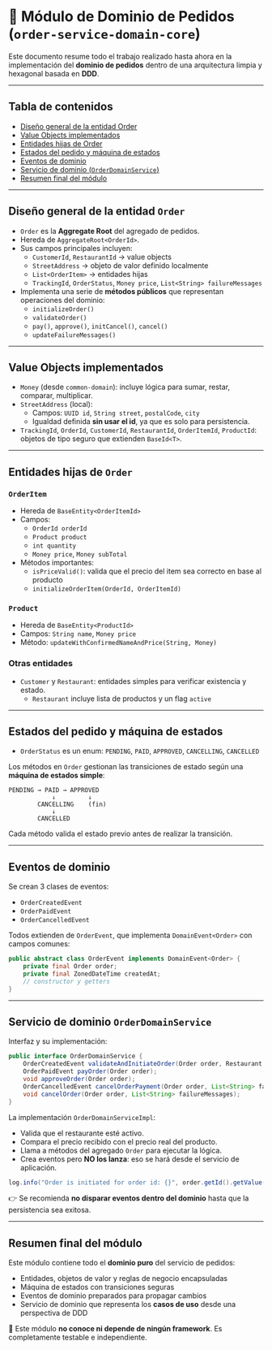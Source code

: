 # 🧱 Módulo de Dominio de Pedidos (`order-service-domain-core`)

Este documento resume todo el trabajo realizado hasta ahora en la implementación del **dominio de pedidos** dentro de una arquitectura limpia y hexagonal basada en **DDD**.

---

## Tabla de contenidos

- [Diseño general de la entidad Order](#diseño-general-de-la-entidad-order)
- [Value Objects implementados](#value-objects-implementados)
- [Entidades hijas de Order](#entidades-hijas-de-order)
- [Estados del pedido y máquina de estados](#estados-del-pedido-y-máquina-de-estados)
- [Eventos de dominio](#eventos-de-dominio)
- [Servicio de dominio (`OrderDomainService`)](#servicio-de-dominio-orderdomainservice)
- [Resumen final del módulo](#resumen-final-del-módulo)

---

## Diseño general de la entidad `Order`

- `Order` es la **Aggregate Root** del agregado de pedidos.
- Hereda de `AggregateRoot<OrderId>`.
- Sus campos principales incluyen:
    - `CustomerId`, `RestaurantId` → value objects
    - `StreetAddress` → objeto de valor definido localmente
    - `List<OrderItem>` → entidades hijas
    - `TrackingId`, `OrderStatus`, `Money price`, `List<String> failureMessages`
- Implementa una serie de **métodos públicos** que representan operaciones del dominio:
    - `initializeOrder()`
    - `validateOrder()`
    - `pay()`, `approve()`, `initCancel()`, `cancel()`
    - `updateFailureMessages()`

---

## Value Objects implementados

- `Money` (desde `common-domain`): incluye lógica para sumar, restar, comparar, multiplicar.
- `StreetAddress` (local):
    - Campos: `UUID id`, `String street`, `postalCode`, `city`
    - Igualdad definida **sin usar el id**, ya que es solo para persistencia.
- `TrackingId`, `OrderId`, `CustomerId`, `RestaurantId`, `OrderItemId`, `ProductId`: objetos de tipo seguro que extienden `BaseId<T>`.

---

## Entidades hijas de `Order`

### `OrderItem`

- Hereda de `BaseEntity<OrderItemId>`
- Campos:
    - `OrderId orderId`
    - `Product product`
    - `int quantity`
    - `Money price`, `Money subTotal`
- Métodos importantes:
    - `isPriceValid()`: valida que el precio del item sea correcto en base al producto
    - `initializeOrderItem(OrderId, OrderItemId)`

### `Product`

- Hereda de `BaseEntity<ProductId>`
- Campos: `String name`, `Money price`
- Método: `updateWithConfirmedNameAndPrice(String, Money)`

### Otras entidades

- `Customer` y `Restaurant`: entidades simples para verificar existencia y estado.
    - `Restaurant` incluye lista de productos y un flag `active`

---

## Estados del pedido y máquina de estados

- `OrderStatus` es un enum: `PENDING`, `PAID`, `APPROVED`, `CANCELLING`, `CANCELLED`

Los métodos en `Order` gestionan las transiciones de estado según una **máquina de estados simple**:

```text
PENDING → PAID → APPROVED
            ↓         ↓
        CANCELLING    (fin)
            ↓
        CANCELLED
```

Cada método valida el estado previo antes de realizar la transición.

---

## Eventos de dominio

Se crean 3 clases de eventos:

- `OrderCreatedEvent`
- `OrderPaidEvent`
- `OrderCancelledEvent`

Todos extienden de `OrderEvent`, que implementa `DomainEvent<Order>` con campos comunes:

```java
public abstract class OrderEvent implements DomainEvent<Order> {
    private final Order order;
    private final ZonedDateTime createdAt;
    // constructor y getters
}
```

---

## Servicio de dominio `OrderDomainService`

Interfaz y su implementación:

```java
public interface OrderDomainService {
    OrderCreatedEvent validateAndInitiateOrder(Order order, Restaurant restaurant);
    OrderPaidEvent payOrder(Order order);
    void approveOrder(Order order);
    OrderCancelledEvent cancelOrderPayment(Order order, List<String> failureMessages);
    void cancelOrder(Order order, List<String> failureMessages);
}
```

La implementación `OrderDomainServiceImpl`:

- Valida que el restaurante esté activo.
- Compara el precio recibido con el precio real del producto.
- Llama a métodos del agregado `Order` para ejecutar la lógica.
- Crea eventos pero **NO los lanza**: eso se hará desde el servicio de aplicación.

```java
log.info("Order is initiated for order id: {}", order.getId().getValue());
```

👉 Se recomienda **no disparar eventos dentro del dominio** hasta que la persistencia sea exitosa.

---

## Resumen final del módulo

Este módulo contiene todo el **dominio puro** del servicio de pedidos:

- Entidades, objetos de valor y reglas de negocio encapsuladas
- Máquina de estados con transiciones seguras
- Eventos de dominio preparados para propagar cambios
- Servicio de dominio que representa los **casos de uso** desde una perspectiva de DDD

🎯 Este módulo **no conoce ni depende de ningún framework**. Es completamente testable e independiente.